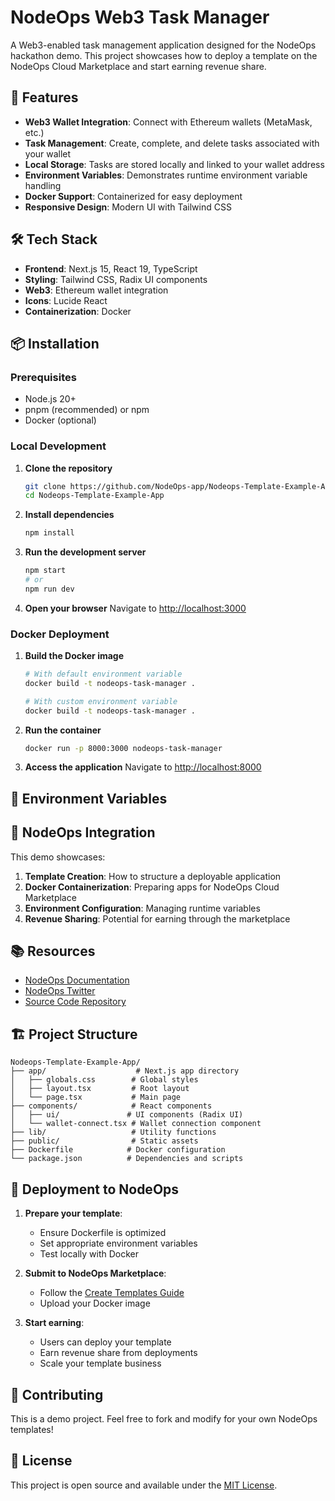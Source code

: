 # NodeOps Web3 Task Manager

A Web3-enabled task management application designed for the NodeOps hackathon demo. This project showcases how to deploy a template on the NodeOps Cloud Marketplace and start earning revenue share.

## 🚀 Features

- **Web3 Wallet Integration**: Connect with Ethereum wallets (MetaMask, etc.)
- **Task Management**: Create, complete, and delete tasks associated with your wallet
- **Local Storage**: Tasks are stored locally and linked to your wallet address
- **Environment Variables**: Demonstrates runtime environment variable handling
- **Docker Support**: Containerized for easy deployment
- **Responsive Design**: Modern UI with Tailwind CSS

## 🛠️ Tech Stack

- **Frontend**: Next.js 15, React 19, TypeScript
- **Styling**: Tailwind CSS, Radix UI components
- **Web3**: Ethereum wallet integration
- **Icons**: Lucide React
- **Containerization**: Docker

## 📦 Installation

### Prerequisites
- Node.js 20+
- pnpm (recommended) or npm
- Docker (optional)

### Local Development

1. **Clone the repository**
   ```bash
   git clone https://github.com/NodeOps-app/Nodeops-Template-Example-App.git
   cd Nodeops-Template-Example-App
   ```

2. **Install dependencies**
   ```bash
   npm install
   ```

3. **Run the development server**
   ```bash
   npm start
   # or
   npm run dev
   ```

4. **Open your browser**
   Navigate to [http://localhost:3000](http://localhost:3000)

### Docker Deployment

1. **Build the Docker image**
   ```bash
   # With default environment variable
   docker build -t nodeops-task-manager .
   
   # With custom environment variable
   docker build -t nodeops-task-manager .
   ```

2. **Run the container**
   ```bash
   docker run -p 8000:3000 nodeops-task-manager
   ```

3. **Access the application**
   Navigate to [http://localhost:8000](http://localhost:8000)

## 🔧 Environment Variables



## 🎯 NodeOps Integration

This demo showcases:

1. **Template Creation**: How to structure a deployable application
2. **Docker Containerization**: Preparing apps for NodeOps Cloud Marketplace
3. **Environment Configuration**: Managing runtime variables
4. **Revenue Sharing**: Potential for earning through the marketplace

## 📚 Resources

- [NodeOps Documentation](https://docs.nodeops.network/Guides/Marketplace/Configure-Compute/Create-Templates)
- [NodeOps Twitter](https://x.com/BuildOnNodeOps)
- [Source Code Repository](https://github.com/NodeOps-app/Nodeops-Template-Example-App)

## 🏗️ Project Structure

```
Nodeops-Template-Example-App/
├── app/                    # Next.js app directory
│   ├── globals.css        # Global styles
│   ├── layout.tsx         # Root layout
│   └── page.tsx           # Main page
├── components/            # React components
│   ├── ui/               # UI components (Radix UI)
│   └── wallet-connect.tsx # Wallet connection component
├── lib/                   # Utility functions
├── public/                # Static assets
├── Dockerfile            # Docker configuration
└── package.json          # Dependencies and scripts
```

## 🚀 Deployment to NodeOps

1. **Prepare your template**:
   - Ensure Dockerfile is optimized
   - Set appropriate environment variables
   - Test locally with Docker

2. **Submit to NodeOps Marketplace**:
   - Follow the [Create Templates Guide](https://docs.nodeops.network/Guides/Marketplace/Configure-Compute/Create-Templates)
   - Upload your Docker image

3. **Start earning**:
   - Users can deploy your template
   - Earn revenue share from deployments
   - Scale your template business

## 🤝 Contributing

This is a demo project. Feel free to fork and modify for your own NodeOps templates!

## 📄 License

This project is open source and available under the [MIT License](LICENSE).
